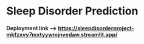 # Sleep Disorder Prediction 

#### Deployment link --> https://sleepdisorderproject-mkfzxvy7mxtyywmjnvedaw.streamlit.app/
